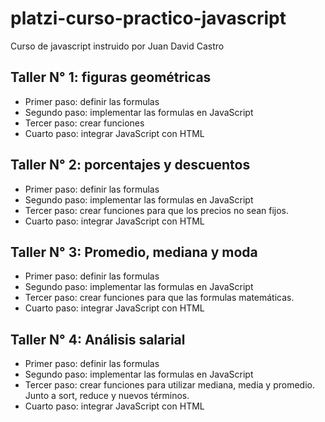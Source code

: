 # platzi-curso-practico-javascript
Curso de javascript instruido por Juan David Castro

## Taller N° 1: figuras geométricas

- Primer paso: definir las formulas
- Segundo paso: implementar las formulas en JavaScript 
- Tercer paso: crear funciones
- Cuarto paso: integrar JavaScript con HTML

## Taller N° 2: porcentajes y descuentos

- Primer paso: definir las formulas
- Segundo paso: implementar las formulas en JavaScript 
- Tercer paso: crear funciones para que los precios no sean fijos.
- Cuarto paso: integrar JavaScript con HTML

## Taller N° 3: Promedio, mediana y moda

- Primer paso: definir las formulas
- Segundo paso: implementar las formulas en JavaScript 
- Tercer paso: crear funciones para que las formulas matemáticas.
- Cuarto paso: integrar JavaScript con HTML

## Taller N° 4: Análisis salarial

- Primer paso: definir las formulas
- Segundo paso: implementar las formulas en JavaScript 
- Tercer paso: crear funciones para utilizar mediana, media y promedio. Junto a sort, reduce y nuevos términos.
- Cuarto paso: integrar JavaScript con HTML

